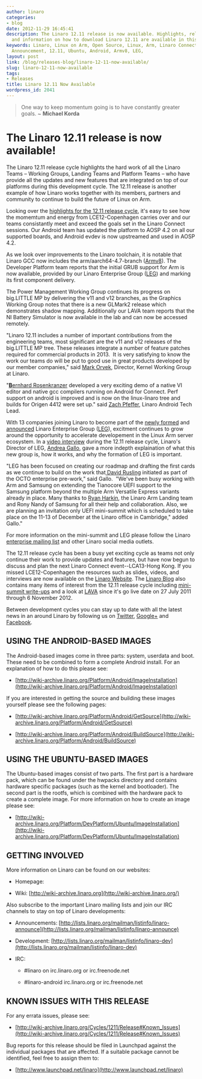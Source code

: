 ```yaml
---
author: linaro
categories:
- blog
date: 2012-11-29 16:45:41
description: The Linaro 12.11 release is now available. Highlights, release notes
  and information on how to download Linaro 12.11 are available in this post.
keywords: Linaro, Linux on Arm, Open Source, Linux, Arm, Linaro Connect, Release,
  Announcement, 12.11, Ubuntu, Android, Armv8, LEG,
layout: post
link: /blog/releases-blog/linaro-12-11-now-available/
slug: linaro-12-11-now-available
tags:
- Releases
title: Linaro 12.11 Now Available
wordpress_id: 2041
---
```


> One way to keep momentum going is to have constantly greater goals. ~ **Michael Korda** 

# The Linaro 12.11 release is now available!

The Linaro 12.11 release cycle highlights the hard work of all the Linaro Teams – Working Groups, Landing Teams and Platform Teams – who have provide all the updates and new features that are integrated on top of our platforms during this development cycle. The 12.11 release is another example of how Linaro works together with its members, partners and community to continue to build the future of Linux on Arm.



Looking over the [highlights for the 12.11 release cycle](https://wiki-archive.linaro.org/Cycles/1211/Release), it's easy to see how the momemtum and energy from LCE12-Copenhagen carries over and our teams consistantly meet and exceed the goals set in the Linaro Connect sessions. Our Android team has updated the platform to AOSP 4.2 on all our supported boards, and Android evdev is now upstreamed and used in AOSP 4.2.



As we look over improvements to the Linaro toolchain, it is notable that Linaro GCC now includes the arm/aarch64-4.7-branch ([Armv8](/blog/armv8-64-bit-mini-summit-at-lce12-copenhagen/)). The Developer Platform team reports that the initial GRUB support for Arm is now available, provided by our Linaro Enterprise Group ([LEG](/engineering/datacenter-and-cloud/)) and marking its first component delivery.



The Power Management Working Group continues its progress on big.LITTLE MP by delivering the v11 and v12 branches, as the Graphics Working Group notes that there is a new GLMark2 release which demonstrates shadow mapping. Additionally our LAVA team reports that the NI Battery Simulator is now available in the lab and can now be accessed remotely.


"Linaro 12.11 includes a number of important contributions from the engineering teams, most significant are the v11 and v12 releases of the big.LITTLE MP tree. These releases integrate a number of feature patches required for commercial products in 2013.  It is very satisfying to know the work our teams do will be put to good use in great products developed by our member companies," said [Mark Orvek](/about/), Director, Kernel Working Group at Linaro.



"[**B**ernhard Rosenkranzer](/about/) developed a very exciting demo of a native VI editor and native gcc compilers running on Android for Connect. Perf support on android is improved and is now on the linux-linaro tree and builds for Origen 4412 were set up." said [Zach Pfeffer](/about/), Linaro Android Tech Lead.



With 13 companies joining Linaro to become part of the [newly formed](/engineering/datacenter-and-cloud/) and [announced](/news/industry-leaders-collaborate-to-accelerate-software-ecosystem-for-arm-servers-and-join-linaro/) Linaro Enterprise Group ([LEG](https://wiki-archive.linaro.org/LEG/)), excitment continues to grow around the opportunity to accelerate developement in the Linux Arm server ecosystem. In a [video interview](http://youtu.be/kANJ9iGD3GI) during the 12.11 release cycle, Linaro's Director of LEG, [Andrea Gallo](/about/), gave a more indepth explaination of what this new group is, how it works, and why the formation of LEG is important.



"LEG has been focused on creating our roadmap and drafting the first cards as we continue to build on the work that[ David Rusling](/about/) initiated as part of the OCTO enterprise pre-work," said Gallo.  "We've been busy working with Arm and Samsung on extending the Tianocore UEFI support to the Samsung platform beyond the multiple Arm Versatile Express variants already in place. Many thanks to [Ryan Harkin](/about/), the Linaro Arm Landing team and Rony Nandy of Samsung for all their help and collaboration. Also, we are planning an invitation only UEFI mini-summit which is scheduled to take place on the 11-13 of December at the Linaro office in Cambridge," added Gallo."

For more information on the mini-summit and LEG please follow the Linaro [enterprise mailing list](http://lists.linaro.org/mailman/listinfo/linaro-enterprise) and other Linaro social media outlets.



The 12.11 release cycle has been a busy yet exciting cycle as teams not only continue their work to provide updates and features, but have now begun to discuss and plan the next Linaro Connect event--LCA13-Hong Kong. If you missed LCE12-Copenhagen the resources such as slides, videos, and interviews are now available on the [Linaro Website](/blog/summary-of-the-android-mini-summit-at-connect-copenhagen-2012/). The [Linaro Blog](/blog/) also contains many items of interest from the 12.11 release cycle including [mini-summit write-ups](/blog/armv8-64-bit-mini-summit-at-lce12-copenhagen/) and a look at [LAVA](/blog/watch-lava-erupt-with-growth-as-new-tests-are-added/) since it's go live date on 27 July 2011 through 6 November 2012.



Between development cycles you can stay up to date with all the latest news in an around Linaro by following us on [Twitter](https://twitter.com/LinaroOrg), [Google+](https://plus.google.com/+LinaroOnAir) and [Facebook](https://www.facebook.com/LinaroOrg).

## USING THE ANDROID-BASED IMAGES

The Android-based images come in three parts: system, userdata and boot. These need to be combined to form a complete Android install. For an explanation of how to do this please see:

  * [http://wiki-archive.linaro.org/Platform/Android/ImageInstallation](http://wiki-archive.linaro.org/Platform/Android/ImageInstallation)


If you are interested in getting the source and building these images yourself please see the following pages:


  * [http://wiki-archive.linaro.org/Platform/Android/GetSource](http://wiki-archive.linaro.org/Platform/Android/GetSource)


  * [http://wiki-archive.linaro.org/Platform/Android/BuildSource](http://wiki-archive.linaro.org/Platform/Android/BuildSource)

## USING THE UBUNTU-BASED IMAGES

The Ubuntu-based images consist of two parts. The first part is a hardware pack, which can be found under the hwpacks directory and contains hardware specific packages (such as the kernel and bootloader). The second part is the rootfs, which is combined with the hardware pack to create a complete image. For more information on how to create an image please see:

  * [http://wiki-archive.linaro.org/Platform/DevPlatform/Ubuntu/ImageInstallation](http://wiki-archive.linaro.org/Platform/DevPlatform/Ubuntu/ImageInstallation)

## GETTING INVOLVED

More information on Linaro can be found on our websites:

  * Homepage: [](/)


  * Wiki: [http://wiki-archive.linaro.org](http://wiki-archive.linaro.org/)


Also subscribe to the important Linaro mailing lists and join our IRC channels to stay on top of Linaro developments:


  * Announcements: [http://lists.linaro.org/mailman/listinfo/linaro-announce](http://lists.linaro.org/mailman/listinfo/linaro-announce)


  * Development: [http://lists.linaro.org/mailman/listinfo/linaro-dev](http://lists.linaro.org/mailman/listinfo/linaro-dev)


  * IRC:


    * #linaro on irc.linaro.org or irc.freenode.net


    * #linaro-android irc.linaro.org or irc.freenode.net

## KNOWN ISSUES WITH THIS RELEASE


For any errata issues, please see:


  * [http://wiki-archive.linaro.org/Cycles/1211/Release#Known_Issues](http://wiki-archive.linaro.org/Cycles/1211/Release#Known_Issues)


Bug reports for this release should be filed in Launchpad against the individual packages that are affected. If a suitable package cannot be identified, feel free to assign them to:


  * [http://www.launchpad.net/linaro](http://www.launchpad.net/linaro)